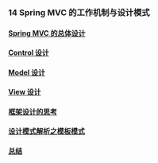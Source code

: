 ### 14 Spring MVC 的工作机制与设计模式
>
#### [Spring MVC 的总体设计](https://github.com/lu666666/notebooks/blob/master/java/javaweb/14/01.md)
>
#### [Control 设计](https://github.com/lu666666/notebooks/blob/master/java/javaweb/14/02.md)
>
#### [Model 设计](https://github.com/lu666666/notebooks/blob/master/java/javaweb/14/03.md)
>
#### [View 设计](https://github.com/lu666666/notebooks/blob/master/java/javaweb/14/04.md)
>
#### [框架设计的思考](https://github.com/lu666666/notebooks/blob/master/java/javaweb/14/05.md)
>
#### [设计模式解析之模板模式](https://github.com/lu666666/notebooks/blob/master/java/javaweb/14/06.md)
>
#### [总结](https://github.com/lu666666/notebooks/blob/master/java/javaweb/14/07.md)